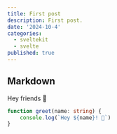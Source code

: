 ```yaml
---
title: First post
description: First post.
date: '2024-10-4'
categories:
  - sveltekit
  - svelte
published: true
---
```


## Markdown

Hey friends 👋<p>

```ts
function greet(name: string) {
	console.log(`Hey ${name}! 👋`)
}
```
